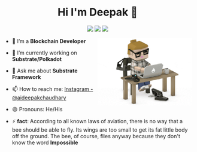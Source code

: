 

<h1 align="center">Hi I'm Deepak 👋</h1>
<p align="center">
         <a href="https://www.linkedin.com/in/thepankajchaudhary/"><img src="https://img.shields.io/badge/linkedin-%230177B5?style=flat&logo=linkedin&logoColor=white"/></a>
    <a href="https://twitter.com/DeepakC97812961"><img src="https://img.shields.io/badge/twitter-%231FA1F1?style=flat&logo=twitter&logoColor=white"/></a>
    <a href="https://www.instagram.com/its_deepak_chaudhary/?hl=en"><img src="https://img.shields.io/badge/instagram-%23E4415F?style=flat&logo=instagram&logoColor=white"/></a>
  </p>
  
  <img src="https://github.com/Aideepakchaudhary/Aideepakchaudhary/blob/master/giphy.gif" align="right" width="50%"/>



- 🔭 I’m a **Blockchain Developer**
- 🌱 I’m currently working on **Substrate/Polkadot**
- 💬 Ask me about **Substrate Framework**
- 📫 How to reach me: [Instagram - @aideepakchaudhary](https://www.instagram.com/its_deepak_chaudhary/?hl=en) 

- 😄 Pronouns: He/His
- ⚡ **fact**: According to all known laws of aviation, there is no way that a bee should be able to fly.
Its wings are too small to get its fat little body off the ground. The bee, of course, flies anyway because they don't know the word <strong> Impossible</strong>



